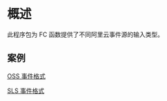 # 概述

此程序包为 FC 函数提供了不同阿里云事件源的输入类型。

## 案例

[OSS 事件格式](https://github.com/aliyun/fc-runtime-go-sdk/blob/master/events/README_OSS.md)


[SLS 事件格式](https://github.com/aliyun/fc-runtime-go-sdk/blob/master/events/README_SLS.md)
